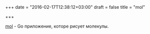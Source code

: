 +++
date = "2016-02-17T12:38:12+03:00"
draft = false
title = "mol"

+++

<p><a href="https://github.com/fogleman/mol">mol</a>&nbsp;- Go приложение, которе рисует молекулы.</p>

